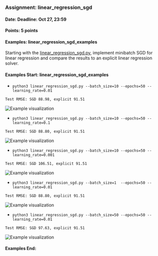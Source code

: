 ### Assignment: linear_regression_sgd
#### Date: Deadline: Oct 27, 23:59
#### Points: 5 points
#### Examples: linear_regression_sgd_examples

Starting with the [linear_regression_sgd.py](https://github.com/ufal/npfl129/tree/master/labs/02/linear_regression_sgd.py),
implement minibatch SGD for linear regression and compare the results to an
explicit linear regression solver.

#### Examples Start: linear_regression_sgd_examples
- `python3 linear_regression_sgd.py --batch_size=10 --epochs=50 --learning_rate=0.01`
```
Test RMSE: SGD 88.98, explicit 91.51
```
![Example visualization](//ufal.mff.cuni.cz/~straka/courses/npfl129/2021/tasks/figures/linear_regression_sgd_1.svgz)
- `python3 linear_regression_sgd.py --batch_size=10 --epochs=50 --learning_rate=0.1`
```
Test RMSE: SGD 88.80, explicit 91.51
```
![Example visualization](//ufal.mff.cuni.cz/~straka/courses/npfl129/2021/tasks/figures/linear_regression_sgd_2.svgz)
- `python3 linear_regression_sgd.py --batch_size=10 --epochs=50 --learning_rate=0.001`
```
Test RMSE: SGD 106.51, explicit 91.51
```
![Example visualization](//ufal.mff.cuni.cz/~straka/courses/npfl129/2021/tasks/figures/linear_regression_sgd_3.svgz)
- `python3 linear_regression_sgd.py --batch_size=1  --epochs=50 --learning_rate=0.01`
```
Test RMSE: SGD 88.80, explicit 91.51
```
![Example visualization](//ufal.mff.cuni.cz/~straka/courses/npfl129/2021/tasks/figures/linear_regression_sgd_4.svgz)
- `python3 linear_regression_sgd.py --batch_size=50 --epochs=50 --learning_rate=0.01`
```
Test RMSE: SGD 97.63, explicit 91.51
```
![Example visualization](//ufal.mff.cuni.cz/~straka/courses/npfl129/2021/tasks/figures/linear_regression_sgd_5.svgz)
#### Examples End:

